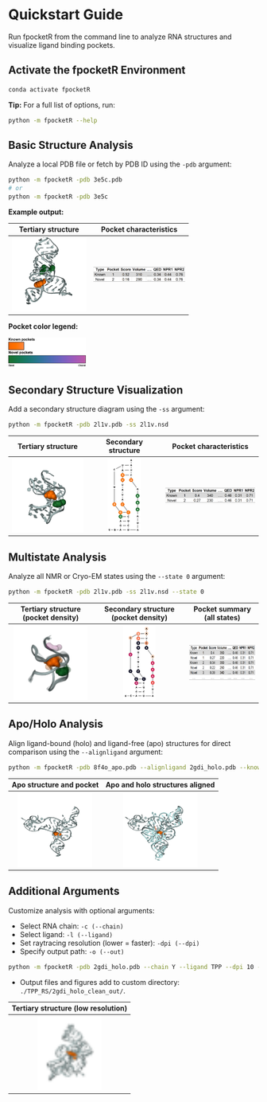 # Quickstart Guide

Run fpocketR from the command line to analyze RNA structures and visualize ligand binding pockets.

## Activate the fpocketR Environment

```bash
conda activate fpocketR
```

**Tip:** For a full list of options, run:

```bash
python -m fpocketR --help
```

## Basic Structure Analysis

Analyze a local PDB file or fetch by PDB ID using the `-pdb` argument:

```bash
python -m fpocketR -pdb 3e5c.pdb
# or
python -m fpocketR -pdb 3e5c
```

**Example output:**

| Tertiary structure | Pocket characteristics |
| :----------------: | :-------------------: |
| <img src="images/3e5c_3D.png" height="150" /> | <img src="images/3e5c_1D.png" height="30" /> |

**Pocket color legend:**

<img src="images/fpocketR_pocket_color_legend.png" height="60" />

## Secondary Structure Visualization

Add a secondary structure diagram using the `-ss` argument:

```bash
python -m fpocketR -pdb 2l1v.pdb -ss 2l1v.nsd
```

| Tertiary structure | Secondary structure | Pocket characteristics |
| :----------------: | :-----------------: | :-------------------: |
| <img src="images/2l1v_3D.png" height="150" /> | <img src="images/2l1v_2D.png" height="150" /> | <img src="images/2l1v_1D.png" height="30" /> |

## Multistate Analysis

Analyze all NMR or Cryo-EM states using the `--state 0` argument:

```bash
python -m fpocketR -pdb 2l1v.pdb -ss 2l1v.nsd --state 0
```

| Tertiary structure (pocket density) | Secondary structure (pocket density) | Pocket summary (all states) |
| :-----------------------------: | :----------------------------------: | :-------------------------: |
| <img src="images/2l1v_all_states_3D.png" height="150" /> | <img src="images/2l1v_2D_pocket_density.png" height="150" /> | <img src="images/2l1v_all_states_1D.png" height="70" /> |

## Apo/Holo Analysis

Align ligand-bound (holo) and ligand-free (apo) structures for direct comparison using the `--alignligand` argument:

```bash
python -m fpocketR -pdb 8f4o_apo.pdb --alignligand 2gdi_holo.pdb --knownnt 19,20,42,43
```

| Apo structure and pocket | Apo and holo structures aligned |
| :----------------------: | :-----------------------------: |
| <img src="images/8f4o_apo_3D.png" height="150" /> | <img src="images/8f4o_apo_holo.png" height="150" /> |

## Additional Arguments

Customize analysis with optional arguments:

- Select RNA chain: `-c (--chain)`
- Select ligand: `-l (--ligand)`
- Set raytracing resolution (lower = faster): `-dpi (--dpi)`
- Specify output path: `-o (--out)`

```bash
python -m fpocketR -pdb 2gdi_holo.pdb --chain Y --ligand TPP --dpi 10 --out ./TPP_RS
```

* Output files and figures add to custom directory: `./TPP_RS/2gdi_holo_clean_out/`.

| Tertiary structure (low resolution) |
| :----------------------------------: |
| <img src="images/2gdi_holo_3D_10.png" height="150" /> |
